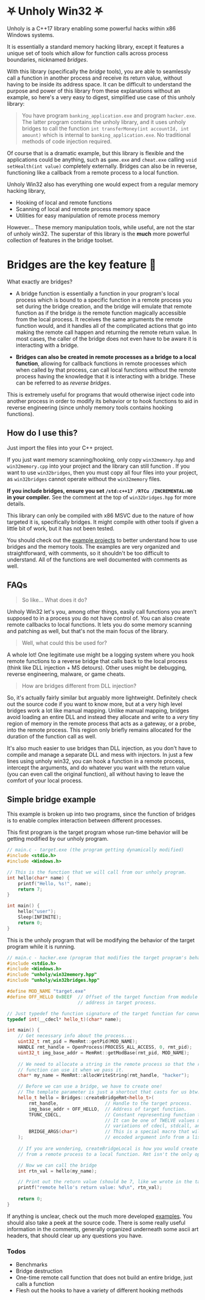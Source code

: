 
# ⛧ Unholy Win32  ⛧

Unholy is a C++17 library enabling some powerful hacks within x86 Windows systems.

It is essentially a standard memory hacking library, except it features a unique set of tools which allow for function calls across process boundaries, nicknamed *bridges*.

With this library (specifically the *bridge* tools), you are able to seamlessly call a function in another process and receive its return value, without having to be inside its address space. It can be difficult to understand the purpose and power of this library from these explanations without an example, so here's a very easy to digest, simplified use case of this unholy library:

>You have program `banking_application.exe` and program `hacker.exe`. The latter program contains the unholy library, and it uses unholy bridges to call the function `int transferMoney(int accountId, int amount)` which is internal to `banking_application.exe`. No traditional methods of code injection required.

Of course that is a dramatic example, but this library is flexible and the applications could be anything, such as `game.exe` and `cheat.exe` calling `void setHealth(int value)` completely externally. Bridges can also be in reverse, functioning like a callback from a remote process to a local function.

Unholy Win32 also has everything one would expect from a regular memory hacking library,
  - Hooking of local and remote functions
  - Scanning of local and remote process memory space
  - Utilities for easy manipulation of remote process memory

However...
These memory manipulation tools, while useful, are not the star of unholy win32.
The superstar of this library is the **much** more powerful collection of features in the bridge toolset.

# Bridges are the key feature 🔑
What exactly are bridges?
  - A bridge function is essentially a function in your program's local process which is bound to a specific function in a remote process you set during the bridge creation, and the bridge will emulate that remote function as if the bridge *is* the remote function magically accessible from the local process. It receives the same arguments the remote function would, and it handles all of the complicated actions that go into making the remote call happen and returning the remote return value. In most cases, the caller of the bridge does not even have to be aware it is interacting with a bridge.

  - **Bridges can also be created in remote processes as a bridge to a local function**, allowing for callback functions in remote processes which when called by that process, can call local functions without the remote process having the knowledge that it is interacting with a bridge. These can be referred to as *reverse bridges*.

This is extremely useful for programs that would otherwise inject code into another process in order to modify its behavior or to hook functions to aid in reverse engineering (since unholy memory tools contains hooking functions).

## How do I use this?
Just import the files into your C++ project.

If you just want memory scanning/hooking, only copy `win32memory.hpp` and `win32memory.cpp` into your project and the library can still function . If you want to use `win32bridges`, then you must copy all four files into your project, as `win32bridges` cannot operate without the `win32memory` files.  

**If you include bridges, ensure you set `/std:c++17 /RTCu /INCREMENTAL:NO` in your compiler.** See the comment at the top of `win32bridges.hpp` for more details.

This library can only be compiled with x86 MSVC due to the nature of how targeted it is, specifically bridges.
It might compile with other tools if given a little bit of work, but it has not been tested.

You should check out the [example projects](https://github.com/abls/unholy_examples) to better understand how to use bridges and the memory tools. The examples are very organized and straightforward, with comments, so it shouldn't be too difficult to understand. All of the functions are well documented with comments as well.

## FAQs
> So like... What does it do?

Unholy Win32 let's you, among other things, easily call functions you aren't supposed to in a process you do not have control of. You can also create remote callbacks to local functions. It lets you do some memory scanning and patching as well, but that's not the main focus of the library.

> Well, what could this be used for?

A whole lot! One legitimate use might be a logging system where you hook remote functions to a reverse bridge that calls back to the local process (think like DLL injection + MS detours). Other uses might be debugging, reverse engineering, malware, or game cheats.

> How are bridges different from DLL injection?

So, it's actually fairly similar but arguably more lightweight. Definitely check out the source code if you want to know more, but at a very high level bridges work a lot like manual mapping. Unlike manual mapping, bridges avoid loading an entire DLL and instead they allocate and write to a *very* tiny region of memory in the remote process that acts as a gateway, or a probe, into the remote process. This region only briefly remains allocated for the duration of the function call as well.

It's also much easier to use bridges than DLL injection, as you don't have to compile and manage a separate DLL and mess with injectors. In just a few lines using unholy win32, you can hook a function in a remote process, intercept the arguments, and do whatever you want with the return value (you can even call the original function), all without having to leave the comfort of your local process.

## Simple bridge example
This example is broken up into two programs, since the function of bridges is to enable complex interaction between different processes.

This first program is the target program whose run-time behavior will be getting modified by our unholy program.
```c++
// main.c - target.exe (the program getting dynamically modified)
#include <stdio.h>
#include <Windows.h>

// This is the function that we will call from our unholy program.
int hello(char* name) {
    printf("Hello, %s!", name);
    return 7;
}

int main() {
    hello("user");
    Sleep(INFINITE);
    return 0;
}
```

This is the unholy program that will be modifying the behavior of the target program while it is running.
```c++
// main.c - hacker.exe (program that modifies the target program's behaviour)
#include <stdio.h>
#include <Windows.h>
#include "unholy/win32memory.hpp"
#include "unholy/win32bridges.hpp"

#define MOD_NAME "target.exe"
#define OFF_HELLO 0xBEEF  // Offset of the target function from module base
                          // address in target process.

// Just typedef the function signature of the target function for convenience.
typedef int(__cdecl* hello_t)(char* name);

int main() {
    // Get necessary info about the process...
    uint32_t rmt_pid = MemRmt::getPid(MOD_NAME);
    HANDLE rmt_handle = OpenProcess(PROCESS_ALL_ACCESS, 0, rmt_pid);
    uint32_t img_base_addr = MemRmt::getModBase(rmt_pid, MOD_NAME);
    
    // We need to allocate a string in the remote process so that the remote
    // function can use it when we pass it.
    char* my_name = MemRmt::allocWriteString(rmt_handle, "hacker");

    // Before we can use a bridge, we have to create one!
    // The template parameter is just a shortcut that casts for us btw.
    hello_t hello = Bridges::createBridgeRmt<hello_t>(
        rmt_handle,                 // Handle to the target process.
        img_base_addr + OFF_HELLO,  // Address of target function.
        TFUNC_CDECL,                // Constant representing function type.
                                    // It can be one of TWELVE values making up different
                                    // variations of cdecl, stdcall, and fastcall.
        BRIDGE_ARGS(char*)          // This is a special macro that will generate
    );                              // encoded argument info from a list of types.
    
    // If you are wondering, createBridgeLocal is how you would create a bridge
    // from a remote process to a local function. Rmt isn't the only option.

    // Now we can call the bridge
    int rtn_val = hello(my_name);

    // Print out the return value (should be 7, like we wrote in the target's main.c)
    printf("remote hello's return value: %d\n", rtn_val);
    
    return 0;
}
```

If anything is unclear, check out the much more developed [examples](https://github.com/abls/unholy_examples). You should also take a peek at the source code. There is some really useful information in the comments, generally organized underneath some ascii art headers, that should clear up any questions you have.

### Todos
 - Benchmarks
 - Bridge destruction
 - One-time remote call function that does not build an entire bridge, just calls a function
 - Flesh out the hooks to have a variety of different hooking methods